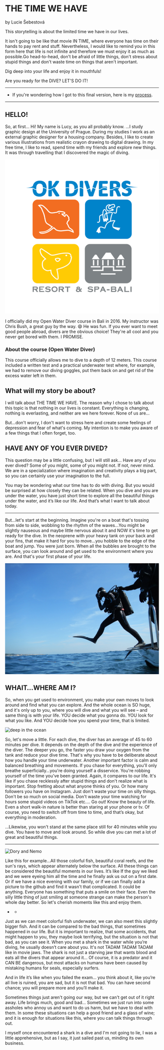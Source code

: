 # THE TIME WE HAVE
by Lucie Šebestová

This storytelling is about the limited time we have in our lives. 

It isn't going to be like that movie IN TIME, where everyone has time on their hands to pay rent and stuff.
Nevertheless, I would like to remind you in this form here that life is not infinite and therefore we must enjoy it as much as possible.Go head-to-head, don't be afraid of little things, don't stress about stupid things and don't waste time on things that aren't important.


Dig deep into your life and enjoy it in mouthfuls!


Are you ready for the DIVE?
LET'S DO IT!

- - -

- If you're wondering how I got to this final version, here is my [process](process.md).

- - -

## HELLO!
So, at first… Hi! My name is Lucy, as you all probably know.
…I study graphic design at the University of Prague. During my studies I work as an external graphic designer for a housing company. Besides, I like to create various illustrations from realistic crayon drawing to digital drawing. 
In my free time, I like to read, spend time with my friends and explore new things.
It was through travelling that I discovered the magic of diving. 

![OK DIVERS_logo](square_logo_b_variation11.png)

I officially did my Open Water Diver course in Bali in 2016. 
My instructor was Chris Bush, a great guy by the way. 😄
He was fun. If you ever want to meet good people abroad, divers are the obvious choice!
They're all cool and you never get bored with them. I PROMISE. 

### About the course (Open Water Diver)
This course officially allows me to dive to a depth of 12 meters. This course included a written test and a practical underwater test where, for example, we had to remove our diving goggles, put them back on and get rid of the excess water left in them.

## What will my story be about?
I will talk about THE TIME WE HAVE. The reason why I chose to talk about this topic is that nothing in our lives is constant. Everything is changing, nothing is everlasting, and neither are we here forever. None of us are…

But…don't worry, I don't want to stress here and create some feelings of depression and fear of what's coming. My intention is to make you aware of a few things that I often forget, too. 

## HAVE ANY OF YOU EVER DIVED? 
This question may be a little confusing, but I will still ask... Have any of you ever dived?
Some of you might, some of you might not. If not, never mind. We are in a specialization where imagination and creativity plays a big part, so you can certainly use your imagination to the full.


You may be wondering what our time has to do with diving. But you would be surprised at how closely they can be related.
When you dive and you are under the water, you have just short time to explore all the beautiful things under the water, and it’s like our life. 
And that’s what I want to talk about today.

- - -

But…let's start at the beginning. Imagine you're on a boat that's tossing from side to side, wobbling to the rhythm of the waves...You might be slightly nauseous and maybe little nervous about it and NOW it's time to get ready for the dive.
In the neoprene with your heavy tank on your back and your fins, that make it hard for you to move…you hobble to the edge of the boat and jump. You were just born. When all the bubbles are brought to the surface, you can look around and get used to the environment where you are. And that's your first phase of your life. 

![photo of diver](scuba-diving.png)

## WHAIT…WHERE AM I?
So, when you get used to environment, you make your own moves to look around and find what you can explore. And the whole ocean is SO huge, and it's only up to you, where you will dive and what you will see – and same thing is with your life.
YOU decide what you gonna do.
YOU look for what you like.
And YOU decide how you spend your time, that is limited. 

![deep in the ocean](aquarium-night-time.jpg)

So, let's move a little. For each dive, the diver has an average of 45 to 60 minutes per dive. It depends on the depth of the dive and the experience of the diver.
The deeper you go, the faster you draw your oxygen from the tank and reduce your dive time. That's why you have to be deliberate about how you handle your time underwater. Another important factor is calm and balanced breathing and movements. If you chase for everything, you'll only breathe superficially…you're doing yourself a disservice. You're robbing yourself of the time you've been granted. 
Again, it compares to our life. It's like if you chase recklessly after stupid things and don't realize what is important. Stop fretting about what anyone thinks of you. Or how many followers you have on Instagram. Just don't waste your time on silly things. 
Don't be so much on social media. Don't waste your time watching for hours some stupid videos on TikTok etc.… Go out! Know the beauty of life. Even a short walk-in nature is better than staring at your phone or tv. Of course, you need to switch off from time to time, and that’s okay, but everything in moderation.

…Likewise, you won't stand at the same place still for 40 minutes while you dive. You have to move and look around. So while dive you can met a lot of great and beautiful things.

- - -

![Dory and Nemo](clownfish-ctenochaetus-tominiensis-blue-malawi-cichlids-swimming-near-coral-duncan.jpg)

Like this for example…All those colorful fish, beautiful coral reefs, and the sun's rays, which appear alternately below the surface. All these things can be considered the beautiful moments in our lives.
It’s like If the guy we liked and we were eyeing him all the time and he finally ask us out on a first date.
Or if we have a nice evening with our family, or if we can finally add a picture to the github and find it wasn't that complicated. 
It could be anything. Everyone has something that puts a smile on their face. Even the silly little thing of just smiling at someone strange can make the person's whole day better.
So let's cherish moments like this and enjoy them.

- - 

Just as we can meet colorful fish underwater, we can also meet this slightly bigger fish.
And it can be compared to the bad things, that sometimes happened in our life. 
But it is important to realize, that some accidents, that might happen to you, they maybe look terrifying, but the situation is not that bad, as you can see it.
When you met a shark in the water while you’re diving, he usually doesn’t care about you. It's not TADAM TADAM TADAM like in movie jaws. The shark is not just a starving jaw that wants blood and eats all the divers that appear around it... Of course, it is a predator and it CAN BE dangerous, but most attacks on humans have been caused by mistaking humans for seals, especially surfers.

And in life it’s like when you failed the exam… you think about it, like you’re all live is ruined, you are sad, but it is not that bad. You can have second chance; you will prepare more and you’ll make it.

Sometimes things just aren't going our way, but we can't get out of it right away.
Life brings much, good and bad... Sometimes we just run into some assholes who annoy us and want to do us harm, but we have to deal with them.
In some these situations can help a good friend and a glass of wine; and it is enough for situations like this, where you can talk things through out. 

I myself once encountered a shark in a dive and I'm not going to lie, I was a little apprehensive, but as I say, it just sailed past us, minding its own business.


